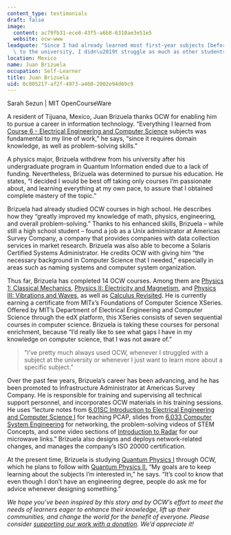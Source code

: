 ```yaml
---
content_type: testimonials
draft: false
image:
  content: ac79fb31-ece8-43f5-a6b8-6310ae3e51e5
  website: ocw-www
leadquote: "Since I had already learned most first-year subjects [before] I applied\
  \ to the university, I didn\u2019t struggle as much as other students\u2026"
location: Mexico
name: Juan Brizuela
occupation: Self-Learner
title: Juan Brizuela
uid: 0c805217-af2f-4973-a460-2002e94d69c9
---
```

Sarah Sezun | MIT OpenCourseWare

A resident of Tijuana, Mexico, Juan Brizuela thanks OCW for enabling him to pursue a career in information technology. “Everything I learned from [Course 6 - Electrical Engineering and Computer Science](/search/?d=Electrical%20Engineering%20and%20Computer%20Science&s=department_course_numbers.sort_coursenum) subjects was fundamental to my line of work,” he says, “since it requires domain knowledge, as well as problem-solving skills.”

A physics major, Brizuela withdrew from his university after his undergraduate program in Quantum Information ended due to a lack of funding. Nevertheless, Brizuela was determined to pursue his education. He states, “I decided I would be best off taking only courses I’m passionate about, and learning everything at my own pace, to assure that I obtained complete mastery of the topic.”

Brizuela had already studied OCW courses in high school. He describes how they “greatly improved my knowledge of math, physics, engineering, and overall problem-solving.” Thanks to his enhanced skills, Brizuela – while still a high school student – found a job as a Unix administrator at Americas Survey Company, a company that provides companies with data collection services in market research. Brizuela was also able to become a Solaris Certified Systems Administrator. He credits OCW with giving him “the necessary background in Computer Science that I needed,” especially in areas such as naming systems and computer system organization.

Thus far, Brizuela has completed 14 OCW courses. Among them are [Physics 1: Classical Mechanics](/courses/8-01sc-classical-mechanics-fall-2016), [Physics II: Electricity and Magnetism](/courses/8-02-physics-ii-electricity-and-magnetism-spring-2007), and [Physics III: Vibrations and Waves](/courses/8-03sc-physics-iii-vibrations-and-waves-fall-2016), as well as [Calculus Revisited](/courses/res-18-006-calculus-revisited-single-variable-calculus-fall-2010). He is currently earning a certificate from MITx’s Foundations of Computer Science XSeries. Offered by MIT’s Department of Electrical Engineering and Computer Science through the edX platform, this XSeries consists of seven sequential courses in computer science. Brizuela is taking these courses for personal enrichment, because “I’d really like to see what gaps I have in my knowledge on computer science, that I was not aware of.”

> "I’ve pretty much always used OCW, whenever I struggled with a subject at the university or whenever I just want to learn more about a specific subject.”

Over the past few years, Brizuela’s career has been advancing, and he has been promoted to Infrastructure Administrator at Americas Survey Company. He is responsible for training and supervising all technical support personnel, and incorporates OCW materials in his training sessions. He uses “lecture notes from [6.01SC Introduction to Electrical Engineering and Computer Science I](/courses/6-01sc-introduction-to-electrical-engineering-and-computer-science-i-spring-2011) for teaching PCAP, slides from [6.033 Computer System Engineering](/courses/6-033-computer-system-engineering-spring-2018) for networking, the problem-solving videos of STEM Concepts, and some video sections of [Introduction to Radar](/courses/res-ll-001-introduction-to-radar-systems-spring-2007) for our microwave links.” Brizuela also designs and deploys network-related changes, and manages the company’s ISO 20000 certification.

At the present time, Brizuela is studying [Quantum Physics I](/courses/8-04-quantum-physics-i-spring-2013) through OCW, which he plans to follow with [Quantum Physics II.](/courses/8-05-quantum-physics-ii-fall-2013) “My goals are to keep learning about the subjects I’m interested in,” he says. “It’s cool to know that even though I don’t have an engineering degree, people do ask me for advice whenever designing something.”

  
  
*We hope you’ve been inspired by this story and by OCW’s effort to meet the needs of learners eager to enhance their knowledge, lift up their communities, and change the world for the benefit of everyone. Please consider* [*supporting our work with a donation*](https://giving.mit.edu/give/to/ocw/?utm_source=site&utm_medium=ocwstories&utm_campaign=donate&utm_content=brizuela)*. We’d appreciate it!*